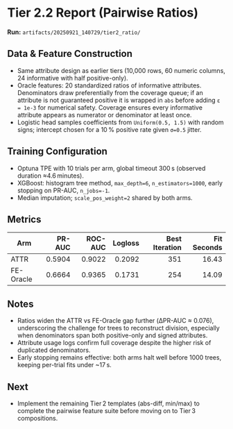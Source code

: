 # Tier 2.2 Report (Pairwise Ratios)

**Run:** `artifacts/20250921_140729/tier2_ratio/`

## Data & Feature Construction
- Same attribute design as earlier tiers (10,000 rows, 60 numeric columns, 24 informative with half positive-only).
- Oracle features: 20 standardized ratios of informative attributes. Denominators draw preferentially from the coverage queue; if an attribute is not guaranteed positive it is wrapped in `abs` before adding `ε = 1e-3` for numerical safety. Coverage ensures every informative attribute appears as numerator or denominator at least once.
- Logistic head samples coefficients from `Uniform(0.5, 1.5)` with random signs; intercept chosen for a 10 % positive rate given `σ=0.5` jitter.

## Training Configuration
- Optuna TPE with 10 trials per arm, global timeout 300 s (observed duration ≈4.6 minutes).
- XGBoost: histogram tree method, `max_depth=6`, `n_estimators=1000`, early stopping on PR-AUC, `n_jobs=-1`.
- Median imputation; `scale_pos_weight=2` shared by both arms.

## Metrics

| Arm        | PR-AUC | ROC-AUC | Logloss | Best Iteration | Fit Seconds |
|------------|-------:|--------:|--------:|---------------:|------------:|
| ATTR       | 0.5904 | 0.9022  | 0.2092  | 351            | 16.43       |
| FE-Oracle  | 0.6664 | 0.9365  | 0.1731  | 254            | 14.09       |

## Notes
- Ratios widen the ATTR vs FE-Oracle gap further (ΔPR-AUC ≈ 0.076), underscoring the challenge for trees to reconstruct division, especially when denominators span both positive-only and signed attributes.
- Attribute usage logs confirm full coverage despite the higher risk of duplicated denominators.
- Early stopping remains effective: both arms halt well before 1000 trees, keeping per-trial fits under ~17 s.

## Next
- Implement the remaining Tier 2 templates (abs-diff, min/max) to complete the pairwise feature suite before moving on to Tier 3 compositions.
